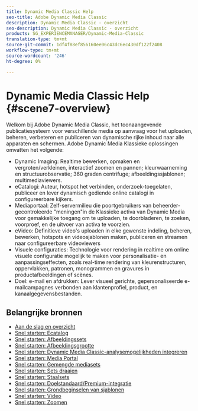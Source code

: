```yaml
---
title: Dynamic Media Classic Help
seo-title: Adobe Dynamic Media Classic
description: Dynamic Media Classic - overzicht
seo-description: Dynamic Media Classic - overzicht
products: SG_EXPERIENCEMANAGER/Dynamic-Media-Classic
translation-type: tm+mt
source-git-commit: 1df4f88ef856160ee06c43dc6ec430df122f2408
workflow-type: tm+mt
source-wordcount: '246'
ht-degree: 0%

---
```



# Dynamic Media Classic Help {#scene7-overview}

Welkom bij Adobe Dynamic Media Classic, het toonaangevende publicatiesysteem voor verschillende media op aanvraag voor het uploaden, beheren, verbeteren en publiceren van dynamische rijke inhoud naar alle apparaten en schermen. Adobe Dynamic Media Klassieke oplossingen omvatten het volgende:

* Dynamic Imaging: Realtime bewerken, opmaken en vergroten/verkleinen, interactief zoomen en pannen; kleurwaarneming en structuurobservatie; 360 graden centrifuge; afbeeldingssjablonen; multimediaviewers.
* eCatalogi: Auteur, hotspot het verbinden, onderzoek-toegelaten, publiceer en lever dynamisch gediende online catalogi in configureerbare kijkers.
* Mediaportaal: Zelf-servermilieu die poortgebruikers van beheerder-gecontroleerde &quot;meningen&quot;in de Klassieke activa van Dynamic Media voor gemakkelijke toegang om te uploaden, te doorbladeren, te zoeken, voorproef, en de uitvoer van activa te voorzien.
* eVideo: Definitieve video&#39;s uploaden in elke gewenste indeling, beheren, bewerken, hotspots en videosjablonen maken, publiceren en streamen naar configureerbare videoviewers
* Visuele configuraties: Technologie voor rendering in realtime om online visuele configuratie mogelijk te maken voor personalisatie- en aanpassingseffecten, zoals real-time rendering van kleurenstructuren, oppervlakken, patronen, monogrammen en gravures in productafbeeldingen of scènes.
* Doel: e-mail en afdrukken: Lever visueel gerichte, gepersonaliseerde e-mailcampagnes verbonden aan klantenprofiel, product, en kanaalgegevensbestanden.

## Belangrijke bronnen

* [Aan de slag en overzicht](/help/dmc-platform-overview.md)
* [Snel starten: Ecatalog](/help/quick-start-ecatalog.md)
* [Snel starten: Afbeeldingssets](/help/quick-start-image-sets.md)
* [Snel starten: Afbeeldingsgrootte](/help/quick-start-image-sizing.md)
* [Snel starten: Dynamic Media Classic-analysemogelijkheden integreren](/help/quick-start-integrating-dmc-analytics.md)
* [Snel starten: Media Portal](/help/quick-start-media-portal-administration.md)
* [Snel starten: Gemengde mediasets](/help/quick-start-mixed-media-sets.md)
* [Snel starten: Sets draaien](/help/quick-start-spin-sets.md)
* [Snel starten: Staalsets](/help/quick-start-swatch-sets.md)
* [Snel starten: Doelstandaard/Premium-integratie](/help/quick-start-target-integration.md)
* [Snel starten: Grondbeginselen van sjablonen](/help/quick-start-template-basics.md)
* [Snel starten: Video](/help/quick-start-video.md)
* [Snel starten: Zoomen](/help/quick-start-zoom.md)

